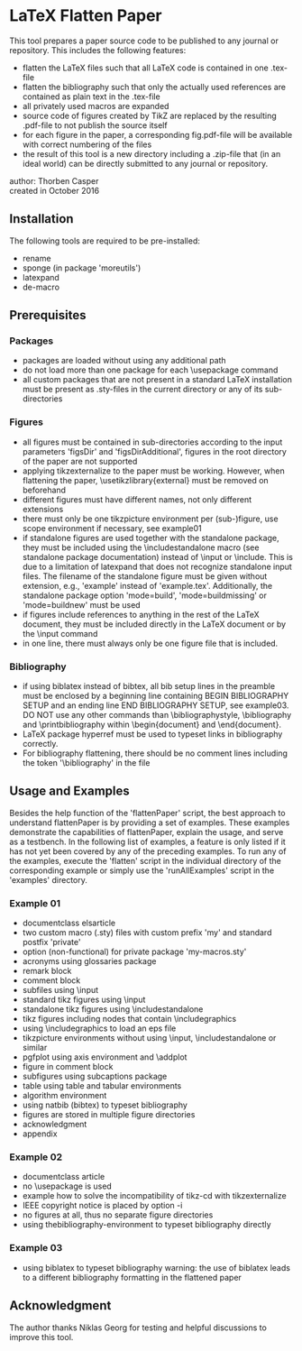 LaTeX Flatten Paper
===

This tool prepares a paper source code to be published to any journal or repository. This includes the following features:

- flatten the LaTeX files such that all LaTeX code is contained in one .tex-file
- flatten the bibliography such that only the actually used references are contained as plain text in the .tex-file
- all privately used macros are expanded
- source code of figures created by TikZ are replaced by the resulting .pdf-file to not publish the source itself
- for each figure in the paper, a corresponding fig<xx>.pdf-file will be available with correct numbering of the files
- the result of this tool is a new directory including a .zip-file that (in an ideal world) can be directly submitted to any journal or repository.

author: Thorben Casper  
created in October 2016


## Installation

The following tools are required to be pre-installed:
- rename
- sponge (in package 'moreutils')
- latexpand
- de-macro

## Prerequisites

### Packages
- packages are loaded without using any additional path
- do not load more than one package for each \usepackage command
- all custom packages that are not present in a standard LaTeX installation must be present as .sty-files in the current directory or any of its sub-directories

### Figures
- all figures must be contained in sub-directories according to the input parameters 'figsDir' and 'figsDirAdditional', figures in the root directory of the paper are not supported
- applying tikzexternalize to the paper must be working. However, when flattening the paper, \usetikzlibrary{external} must be removed on beforehand
- different figures must have different names, not only different extensions
- there must only be one tikzpicture environment per (sub-)figure, use scope environment if necessary, see example01
- if standalone figures are used together with the standalone package, they must be included using the \includestandalone macro (see standalone package documentation) instead of \input or \include. This is due to a limitation of latexpand that does not recognize standalone input files. The filename of the standalone figure must be given without extension, e.g., 'example' instead of 'example.tex'. Additionally, the standalone package option 'mode=build', 'mode=buildmissing' or 'mode=buildnew' must be used
- if figures include references to anything in the rest of the LaTeX document, they must be included directly in the LaTeX document or by the \input command
- in one line, there must always only be one figure file that is included.

### Bibliography
- if using biblatex instead of bibtex, all bib setup lines in the preamble must be enclosed by a beginning line containing BEGIN BIBLIOGRAPHY SETUP and an ending line END BIBLIOGRAPHY SETUP, see example03. DO NOT use any other commands than \bibliographystyle, \bibliography and \printbibliography within \begin{document} and \end{document}.
- LaTeX package hyperref must be used to typeset links in bibliography correctly.
- For bibliography flattening, there should be no comment lines including the token '\bibliography' in the file


## Usage and Examples

Besides the help function of the 'flattenPaper' script, the best approach to understand flattenPaper is by providing a set of examples. These examples demonstrate the capabilities of flattenPaper, explain the usage, and serve as a testbench. In the following list of examples, a feature is only listed if it has not yet been covered by any of the preceding examples. To run any of the examples, execute the 'flatten' script in the individual directory of the corresponding example or simply use the 'runAllExamples' script in the 'examples' directory.

### Example 01

- documentclass elsarticle
- two custom macro (.sty) files with custom prefix 'my' and standard postfix 'private'
- option (non-functional) for private package 'my-macros.sty'
- acronyms using glossaries package
- remark block
- comment block
- subfiles using \input
- standard tikz figures using \input
- standalone tikz figures using \includestandalone
- tikz figures including nodes that contain \includegraphics
- using \includegraphics to load an eps file
- tikzpicture environments without using \input, \includestandalone or similar
- pgfplot using axis environment and \addplot
- figure in comment block
- subfigures using subcaptions package
- table using table and tabular environments
- algorithm environment
- using natbib (bibtex) to typeset bibliography
- figures are stored in multiple figure directories
- acknowledgment
- appendix

### Example 02

- documentclass article
- no \usepackage is used
- example how to solve the incompatibility of tikz-cd with tikzexternalize
- IEEE copyright notice is placed by option -i
- no figures at all, thus no separate figure directories
- using thebibliography-environment to typeset bibliography directly

### Example 03

- using biblatex to typeset bibliography
  warning: the use of biblatex leads to a different bibliography formatting in the flattened paper


## Acknowledgment

The author thanks Niklas Georg for testing and helpful discussions to improve this tool.

